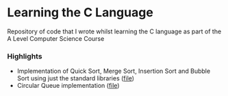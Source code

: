 # Learning the C Language
Repository of code that I wrote whilst learning the C language as part of the A Level Computer Science Course

### Highlights
- Implementation of Quick Sort, Merge Sort, Insertion Sort and Bubble Sort using just the standard libraries ([file](https://github.com/BHASVIC-RobertSimmons23/Learning-C/blob/main/SortingAlgorithms/main.c))
- Circular Queue implementation ([file](https://github.com/BHASVIC-RobertSimmons23/Learning-C/blob/main/Chapter10CircularQueue/main.c))
